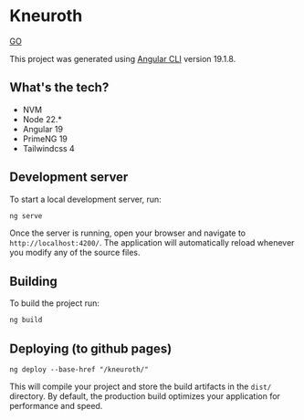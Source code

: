 # Kneuroth

[GO](https://kneuroth.github.io/kneuroth/)

This project was generated using [Angular CLI](https://github.com/angular/angular-cli) version 19.1.8.

## What's the tech?

- NVM
- Node 22.\*
- Angular 19
- PrimeNG 19
- Tailwindcss 4

## Development server

To start a local development server, run:

```bash
ng serve
```

Once the server is running, open your browser and navigate to `http://localhost:4200/`. The application will automatically reload whenever you modify any of the source files.

## Building

To build the project run:

```bash
ng build
```

## Deploying (to github pages)

```
ng deploy --base-href "/kneuroth/"
```

This will compile your project and store the build artifacts in the `dist/` directory. By default, the production build optimizes your application for performance and speed.
